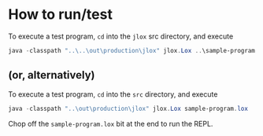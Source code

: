# How to run/test

To execute a test program, `cd` into the `jlox` src directory, and execute

```powershell
java -classpath "..\..\out\production\jlox" jlox.Lox ..\sample-program.lox
```

## (or, alternatively)

To execute a test program, `cd` into the `src` directory, and execute

```powershell
java -classpath "..\out\production\jlox" jlox.Lox sample-program.lox
```

Chop off the `sample-program.lox` bit at the end to run the REPL.